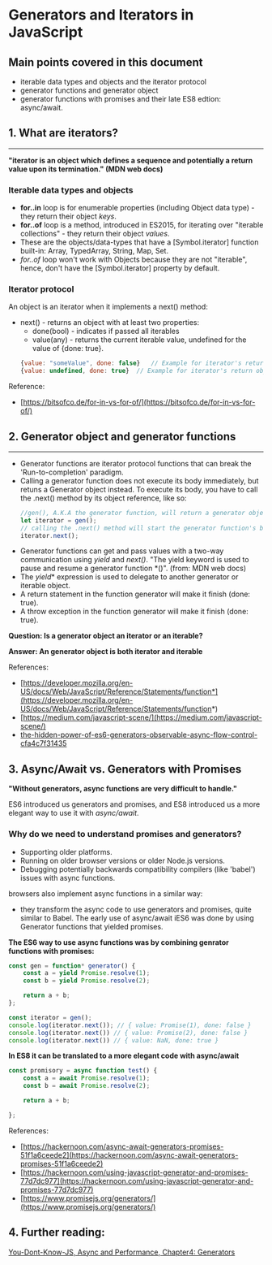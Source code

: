 # Generators and Iterators in JavaScript

## Main points covered in this document
- iterable data types and objects and the iterator protocol
- generator functions and generator object
- generator functions with promises and their late ES8 edtion: async/await.


## 1. What are iterators?
--------------------
**"iterator is an object which defines a sequence and potentially a return value upon its termination." (MDN web docs)**

### Iterable data types and objects
- **for..in** loop is for enumerable properties (including Object data type) - they return their object *keys*.
- **for..of** loop is a method, introduced in ES2015, for iterating over "iterable collections" - they return their object *values*.
- These are the objects/data-types that have a [Symbol.iterator] function built-in: Array, TypedArray, String, Map, Set. 
- *for..of* loop won't work with Objects because they are not "iterable", hence, don't have the [Symbol.iterator] property by default.

### Iterator protocol
An object is an iterator when it implements a next() method:
- next() - returns an object with at least two properties:
    - done(bool) - indicates if passed all iterables
    - value(any) - returns the current iterable value, undefined for the value of {done: true}.
    ```js
    {value: "someValue", done: false}   // Example for iterator's return object while in sequence.
    {value: undefined, done: true}  // Example for iterator's return object when the sequence is done no more values to yield).

Reference:

- [https://bitsofco.de/for-in-vs-for-of/](https://bitsofco.de/for-in-vs-for-of/)


## 2. Generator object and generator functions
--------------------
- Generator functions are iterator protocol functions that can break the 'Run-to-completion' paradigm.
- Calling a generator function does not execute its body immediately, but retuns a Generator object instead.
    To execute its body, you have to call the .next() method by its object reference, like so:
    ```js
    //gen(), A.K.A the generator function, will return a generator object rather than executing the function's body:
    let iterator = gen(); 
    // calling the .next() method will start the generator function's body execution until it will hit the next yield expression.
    iterator.next();    
    ```
- Generator functions can get and pass values with a two-way communication using *yield* and *next()*.
"The yield keyword is used to pause and resume a generator function *()". (from: MDN web docs)
- The *yield** expression is used to delegate to another generator or iterable object. 
- A return statement in the function generator will make it finish (done: true).
- A throw exception in the function generator will make it finish (done: true).
  
**Question: Is a generator object an iterator or an iterable?**

**Answer: An generator object is both iterator and iterable**

References:

- [https://developer.mozilla.org/en-US/docs/Web/JavaScript/Reference/Statements/function*](https://developer.mozilla.org/en-US/docs/Web/JavaScript/Reference/Statements/function*)
- [https://medium.com/javascript-scene/](https://medium.com/javascript-scene/)
- [the-hidden-power-of-es6-generators-observable-async-flow-control-cfa4c7f31435](the-hidden-power-of-es6-generators-observable-async-flow-control-cfa4c7f31435)


## 3. Async/Await vs. Generators with Promises
**"Without generators, async functions are very difficult to handle."**

ES6 introduced us generators and promises, and ES8 introduced us a more elegant way to use it with *async/await*. 
### Why do we need to understand promises and generators?
- Supporting older platforms.
- Running on older browser versions or older Node.js versions.
- Debugging potentially backwards compatibility compilers (like 'babel') issues with async functions.

browsers also implement async functions in a similar way:
- they transform the async code to use generators and promises, quite similar to Babel.
The early use of async/await iES6 was done by using Generator functions that yielded promises.

**The ES6 way to use async functions was by combining genrator functions with promises:**
```js
const gen = function* generator() {
    const a = yield Promise.resolve(1);
    const b = yield Promise.resolve(2);

    return a + b;
};

const iterator = gen();
console.log(iterator.next()); // { value: Promise(1), done: false }
console.log(iterator.next()) // { value: Promise(2), done: false }
console.log(iterator.next()) // { value: NaN, done: true }
```

**In ES8 it can be translated to a more elegant code with async/await**
```js
const promisory = async function test() {
    const a = await Promise.resolve(1);
    const b = await Promise.resolve(2);

    return a + b;

};
```


References:

- [https://hackernoon.com/async-await-generators-promises-51f1a6ceede2](https://hackernoon.com/async-await-generators-promises-51f1a6ceede2)
- [https://hackernoon.com/using-javascript-generator-and-promises-77d7dc977](https://hackernoon.com/using-javascript-generator-and-promises-77d7dc977)
- [https://www.promisejs.org/generators/](https://www.promisejs.org/generators/)

## 4. Further reading:
[You-Dont-Know-JS, Async and Performance, Chapter4: Generators](https://github.com/getify/You-Dont-Know-JS/blob/master/async%20%26%20performance/ch4.md)
